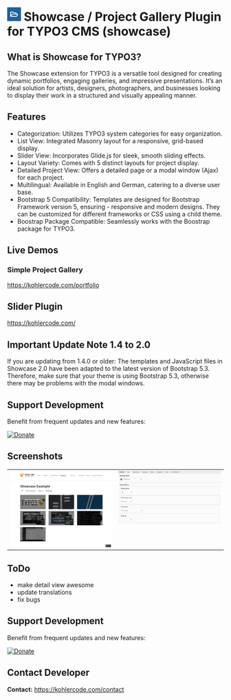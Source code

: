 # ![](https://github.com/fullstackfreelancer/showcase/blob/master/ext_icon.png?raw=true) Showcase / Project Gallery Plugin for TYPO3 CMS (showcase)

## What is Showcase for TYPO3?
The Showcase extension for TYPO3 is a versatile tool designed for creating dynamic portfolios, engaging galleries, and impressive presentations. It’s an ideal solution for artists, designers, photographers, and businesses looking to display their work in a structured and visually appealing manner.

## Features
- Categorization: Utilizes TYPO3 system categories for easy organization.
- List View: Integrated Masonry layout for a responsive, grid-based display.
- Slider View: Incorporates Glide.js for sleek, smooth sliding effects.
- Layout Variety: Comes with 5 distinct layouts for project display.
- Detailed Project View: Offers a detailed page or a modal window (Ajax) for each project.
- Multilingual: Available in English and German, catering to a diverse user base.
- Bootstrap 5 Compatibility: Templates are designed for Bootstrap Framework version 5, ensuring - responsive and modern designs. They can be customized for different frameworks or CSS using a child theme.
- Boostrap Package Compatible: Seamlessly works with the Boostrap package for TYPO3.

## Live Demos

### Simple Project Gallery
https://kohlercode.com/portfolio

## Slider Plugin
https://kohlercode.com/

## Important Update Note 1.4 to 2.0
If you are updating from 1.4.0 or older: The templates and JavaScript files in Showcase 2.0 have been adapted to the latest version of Bootstrap 5.3. Therefore, make sure that your theme is using Bootstrap 5.3, otherwise there may be problems with the modal windows.

## Support Development
Benefit from frequent updates and new features:

[![Donate](https://img.shields.io/badge/Donate-PayPal-green.svg)](https://paypalme/fullstackfreelancer/25)

## Screenshots
<table>
<tr>
<td width="50%" valign="top">
<img src="https://raw.githubusercontent.com/fullstackfreelancer/showcase/master/Resources/Public/Images/Screenshots/list-hover-title.png">
</td>
<td width="50%" valign="top">
<img src="https://raw.githubusercontent.com/fullstackfreelancer/showcase/master/Resources/Public/Images/Screenshots/plugin.jpg">
</td>
</tr>
</table>

## ToDo

- make detail view awesome
- update translations
- fix bugs

## Support Development
Benefit from frequent updates and new features:

[![Donate](https://img.shields.io/badge/Donate-PayPal-green.svg)](https://paypalme/fullstackfreelancer/25)

## Contact Developer

**Contact:** https://kohlercode.com/contact
